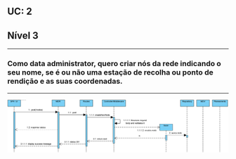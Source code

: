 ## **UC: 2**
## Nível 3
-----------------------
### Como data administrator, quero criar nós da rede indicando o seu nome, se é ou não uma estação de recolha ou ponto de rendição e as suas coordenadas.
-----------------------


![UC: 2](UC2.png)
